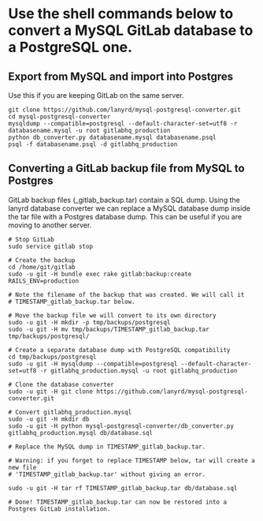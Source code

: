 # Use the shell commands below to convert a MySQL GitLab database to a PostgreSQL one.

## Export from MySQL and import into Postgres

Use this if you are keeping GitLab on the same server.

```
git clone https://github.com/lanyrd/mysql-postgresql-converter.git
cd mysql-postgresql-converter
mysqldump --compatible=postgresql --default-character-set=utf8 -r databasename.mysql -u root gitlabhq_production
python db_converter.py databasename.mysql databasename.psql
psql -f databasename.psql -d gitlabhq_production
```

## Converting a GitLab backup file from MySQL to Postgres

GitLab backup files (<timestamp>_gitlab_backup.tar) contain a SQL dump.  Using
the lanyrd database converter we can replace a MySQL database dump inside the
tar file with a Postgres database dump. This can be useful if you are moving to
another server.

```
# Stop GitLab
sudo service gitlab stop

# Create the backup
cd /home/git/gitlab
sudo -u git -H bundle exec rake gitlab:backup:create RAILS_ENV=production

# Note the filename of the backup that was created. We will call it
# TIMESTAMP_gitlab_backup.tar below.

# Move the backup file we will convert to its own directory
sudo -u git -H mkdir -p tmp/backups/postgresql
sudo -u git -H mv tmp/backups/TIMESTAMP_gitlab_backup.tar tmp/backups/postgresql/

# Create a separate database dump with PostgreSQL compatibility
cd tmp/backups/postgresql
sudo -u git -H mysqldump --compatible=postgresql --default-character-set=utf8 -r gitlabhq_production.mysql -u root gitlabhq_production

# Clone the database converter
sudo -u git -H git clone https://github.com/lanyrd/mysql-postgresql-converter.git

# Convert gitlabhq_production.mysql
sudo -u git -H mkdir db
sudo -u git -H python mysql-postgresql-converter/db_converter.py gitlabhq_production.mysql db/database.sql

# Replace the MySQL dump in TIMESTAMP_gitlab_backup.tar.

# Warning: if you forget to replace TIMESTAMP below, tar will create a new file
# 'TIMESTAMP_gitlab_backup.tar' without giving an error.

sudo -u git -H tar rf TIMESTAMP_gitlab_backup.tar db/database.sql

# Done! TIMESTAMP_gitlab_backup.tar can now be restored into a Postgres GitLab installation.
```
